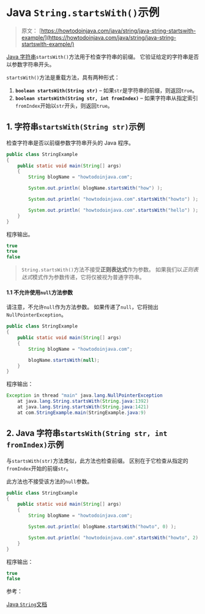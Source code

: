 # Java `String.startsWith()`示例

> 原文： [https://howtodoinjava.com/java/string/java-string-startswith-example/](https://howtodoinjava.com/java/string/java-string-startswith-example/)

[Java 字符串](https://howtodoinjava.com/java-string/)`startsWith()`方法用于检查字符串的前缀。 它验证给定的字符串是否以参数字符串开头。

`startsWith()`方法是重载方法，具有两种形式：

1.  **`boolean startsWith(String str)`** – 如果`str`是字符串的前缀，则返回`true`。
2.  **`boolean startsWith(String str, int fromIndex)`** – 如果字符串从指定索引`fromIndex`开始以`str`开头，则返回`true`。

## 1\. 字符串`startsWith(String str)`示例

检查字符串是否以前缀参数字符串开头的 Java 程序。

```java
public class StringExample 
{
    public static void main(String[] args) 
    {
        String blogName = "howtodoinjava.com";

        System.out.println( blogName.startsWith("how") );               //true

        System.out.println( "howtodoinjava.com".startsWith("howto") );  //true

        System.out.println( "howtodoinjava.com".startsWith("hello") );  //false
    }
}

```

程序输出。

```java
true
true
false

```

> `String.startsWith()`方法不接受**正则表达式**作为参数。 如果我们以*正则表达式*模式作为参数传递，它将仅被视为普通字符串。

#### 1.1 不允许使用`null`方法参数

请注意，不允许`null`作为方法参数。 如果传递了`null`，它将抛出`NullPointerException`。

```java
public class StringExample 
{
    public static void main(String[] args) 
    {
    	String blogName = "howtodoinjava.com";

        blogName.startsWith(null);
    }
}

```

程序输出：

```java
Exception in thread "main" java.lang.NullPointerException
	at java.lang.String.startsWith(String.java:1392)
	at java.lang.String.startsWith(String.java:1421)
	at com.StringExample.main(StringExample.java:9)

```

## 2\. Java 字符串`startsWith(String str, int fromIndex)`示例

与`startsWith(str)`方法类似，此方法也检查前缀。 区别在于它检查从指定的`fromIndex`开始的前缀`str`。

此方法也不接受该方法的`null`参数。

```java
public class StringExample 
{
    public static void main(String[] args) 
    {
        String blogName = "howtodoinjava.com";

        System.out.println( blogName.startsWith("howto", 0) );                  //true

        System.out.println( "howtodoinjava.com".startsWith("howto", 2) );       //false
    }
}

```

程序输出：

```java
true
false

```

参考：

[Java `String`文档](https://docs.oracle.com/javase/10/docs/api/java/lang/String.html)